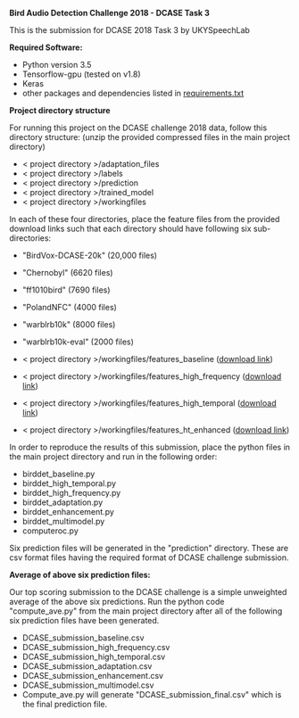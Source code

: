 **Bird Audio Detection Challenge 2018 - DCASE Task 3**

This is the submission for DCASE 2018 Task 3 by UKYSpeechLab

**Required Software:**

- Python version 3.5
- Tensorflow-gpu (tested on v1.8)
- Keras
- other packages and dependencies listed in [requirements.txt](https://github.com/UKYSpeechLab/ukybirddet/blob/master/requirements.txt)

**Project directory structure**

For running this project on the DCASE challenge 2018 data, follow this directory structure:
(unzip the provided compressed files in the main project directory)

- < project directory >/adaptation_files
- < project directory >/labels
- < project directory >/prediction
- < project directory >/trained_model
- < project directory >/workingfiles

In each of these four directories, place the feature files from the provided download links such that each directory should have following six sub-directories:

- "BirdVox-DCASE-20k" (20,000 files)
- "Chernobyl" (6620 files)
- "ff1010bird" (7690 files)
- "PolandNFC" (4000 files)
- "warblrb10k" (8000 files)
- "warblrb10k-eval" (2000 files)

- < project directory >/workingfiles/features_baseline ([download link](https://drive.google.com/drive/folders/1Zf8LQxZF9KISByGmmxx-dbtHLc5dk9Ib?usp=sharing))
- < project directory >/workingfiles/features_high_frequency ([download link](https://drive.google.com/open?id=14DJczxbwCv0Z7uFBfDDUVv6a3cZ3SAu4))
- < project directory >/workingfiles/features_high_temporal ([download link](https://drive.google.com/open?id=1rPwJL8Y0EPPbh6V-HhTlvcyqnFJOQmfI))
- < project directory >/workingfiles/features_ht_enhanced ([download link](https://drive.google.com/drive/folders/1G-mrEuYahj-Zq3JbNiswdmHsxbwRSb2D?usp=sharing))





In order to reproduce the results of this submission, place the python files in the main project directory and run in the following order:
- birddet_baseline.py
- birddet_high_temporal.py
- birddet_high_frequency.py
- birddet_adaptation.py
- birddet_enhancement.py
- birddet_multimodel.py
- computeroc.py

Six prediction files will be generated in the "prediction" directory. These are csv format files having the required format of DCASE challenge submission.

**Average of above six prediction files:**

Our top scoring submission to the DCASE challenge is a simple unweighted average of the above six predictions. 
Run the python code "compute_ave.py" from the main project directory after all of the following six prediction files have been generated.
- DCASE_submission_baseline.csv
- DCASE_submission_high_frequency.csv
- DCASE_submission_high_temporal.csv
- DCASE_submission_adaptation.csv
- DCASE_submission_enhancement.csv
- DCASE_submission_multimodel.csv
- Compute_ave.py will generate "DCASE_submission_final.csv" which is the final prediction file.
